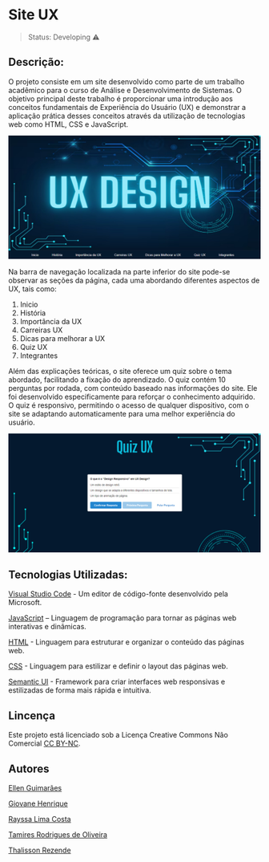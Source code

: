 # Site UX 

> Status: Developing ⚠️

## Descrição:
O projeto consiste em um site desenvolvido como parte de um trabalho acadêmico para o curso de Análise e Desenvolvimento de Sistemas. O objetivo principal deste trabalho é proporcionar uma introdução aos conceitos fundamentais de Experiência do Usuário (UX) e demonstrar a aplicação prática desses conceitos através da utilização de tecnologias web como HTML, CSS e JavaScript.

![Site UX]( images/pagina_inicial.png)

Na barra de navegação localizada na parte inferior do site pode-se observar as seções da página, cada uma abordando diferentes aspectos de UX, tais como:
1. Inicio
2. História
3. Importância da UX
4. Carreiras UX
5. Dicas para melhorar a UX
6. Quiz UX 
7. Integrantes
   

Além das explicações teóricas, o site oferece um quiz sobre o tema abordado, facilitando a fixação do aprendizado. O quiz contém 10 perguntas por rodada, com conteúdo baseado nas informações do site. Ele foi desenvolvido especificamente para reforçar o conhecimento adquirido. O quiz é responsivo, permitindo o acesso de qualquer dispositivo, com o site se adaptando automaticamente para uma melhor experiência do usuário.

![Site UX]( images/exemplo-quiz.png)



## Tecnologias Utilizadas:

[Visual Studio Code](https://code.visualstudio.com)  - Um editor de código-fonte desenvolvido pela Microsoft.

[JavaScript](https://developer.mozilla.org/en-US/docs/Web/JavaScript) – Linguagem de programação para tornar as páginas web interativas e dinâmicas.

[HTML](https://developer.mozilla.org/en-US/docs/Web/HTML) - Linguagem para estruturar e organizar o conteúdo das páginas web.

[CSS]( https://developer.mozilla.org/en-US/docs/Web/CSS) - Linguagem para estilizar e definir o layout das páginas web.

[Semantic UI]( https://semantic-ui.com) - Framework para criar interfaces web responsivas e estilizadas de forma mais rápida e intuitiva.

## Lincença

Este projeto está licenciado sob a Licença Creative Commons Não Comercial [CC BY-NC](https://creativecommons.org/licenses/by-nc/4.0/legalcode).

## Autores

[Ellen Guimarães](https://github.com/EllenGui)

[Giovane Henrique](https://github.com/GiovaneAlves)

[Rayssa Lima Costa](https://github.com/Rayssa046)

[Tamires Rodrigues de Oliveira](https://github.com/Tamires95378)

[Thalisson Rezende](https://github.com/Thalissonrezende)



